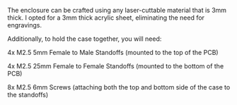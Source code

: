 
The enclosure can be crafted using any laser-cuttable material that is 3mm thick. 
I opted for a 3mm thick acrylic sheet, eliminating the need for engravings.

Additionally, to hold the case together, you will need: 

4x M2.5 5mm Female to Male Standoffs (mounted to the top of the PCB)

4x M2.5 25mm Female to Female Standoffs (mounted to the bottom of the PCB)

8x M2.5 6mm Screws (attaching both the top and bottom side of the case to the standoffs)
